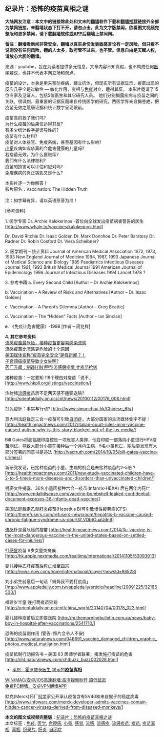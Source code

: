  <h2>纪录片：恐怖的疫苗真相之谜</h2> <p class="notice"><b>大陆网友注意：本文中的链接除此处和文末的<a href="https://github.com/bannedbook/fanqiang" >翻墙</a>软件下载和<a href="https://github.com/killgcd/justmysocks/blob/master/README.md">翻墙推荐</a>链接外全部为禁网链接，未翻墙状态下打不开，请勿点击。此为文字版禁闻，欲看图文视频完整版和更多禁闻，请下载<a href="https://github.com/bannedbook/fanqiang">翻墙软件或APP</a>后翻墙上禁闻网。</p><p>备注：翻墙看新闻非常安全，翻墙以真实身份发表敏感言论有一定风险，但只看不说则没有任何风险，翻的人太多，政府管不过来，也不管。信息自由是天赋人权，请放心大胆的翻墙。</b></p>  <div class="entry"> <p>来源：youtube，旨在为读者提供多元信息，文章内容不知真假，也不构成任何<a href="https://www.bannedbook.org/bnews/tag/%e5%8c%bb%e5%ad%a6/" class="st_tag internal_tag" rel="tag" title="标签 医学 下的日志">医学</a>建议，也并不代表本网立场和观点。</p> <p></p> <p>疫苗的设计，本身是用来预防疾病，建立抗体，但现实所有证据显示，疫苗出现的反应几乎全是过敏性 — 敏化作用，变相与<a href="https://www.bannedbook.org/bnews/tag/%E5%85%8D%E7%96%AB/" class="st_tag internal_tag" rel="tag" title="标签 免疫 下的日志">免疫</a>对立，适得其反。 本影片邀请了15位专家及见证人，包括5位医生和其它研究人员。 他们分别揭露疾病与疫苗之间的关联，很讽刺，最重要的证据反而来自传统医学的研究，西医学界亲自揭苍疤，把疫苗无效之荒唐证据和统计数字呈现眼前。</p> <p>疫苗真的救了我们吗?<br /> 为什么疫苗的后果仅适得其反?<br /> 有多少统计数字是误导性的?<br /> 疫苗有什么材料?<br /> 疫苗对人体器官、免疫系统，甚至基因有什么影响?<br /> <a href="https://www.bannedbook.org/bnews/tag/%E5%B0%8F%E7%AB%A5/" class="st_tag internal_tag" rel="tag" title="标签 小童 下的日志">小童</a>疾病如痲疹真的会危害健康的儿童吗?<br /> 若疫苗无效，为什么要继续?<br /> 我们有什么法律权利?<br /> 疫苗的损害可以评估和应对吗?<br /> 免疫疾病的真正钥匙又是什么?</p> <p>本影片逐一为你解答！<br /> 影片原名：Vaccination: The Hidden Truth<br /> <br /> 注：如字幕有异，请以英语原音为准！</p> <p>[参考资料]</p> <p>1. 医学专家 Dr. Archie Kalokerinos -首位向全球发出疫苗祸害警告的医生 [<a href="http://www.whale.to/vaccines/kalokerinos.html">http://www.whale.to/vaccines/kalokerinos.html</a>]</p> <p>Dr. David Ritchie Dr. Isaac Golden Dr. Mark Donohoe Dr. Peter Baratosy Dr. Radner Dr. Robin Cosford Dr. Viera Scheibner?</p>  <p>2. 医学期刊 &#8211; 统计资料 Journal of American Medical Association 1972, 1973, 1993 New England Journal of Medicine 1984, 1987, 1993 Japanese Journal of Medical Science and Biology 1985 Paediatrics Infectious Diseases Journal 1991, 1993 British Medical Journal 1991 American Journal of Epidemiology 1996 Journal of Infectious Diseases 1994 Lancet 1978 ?</p> <p>3. 参考书藉 a. Every Second Child [Author &#8211; Dr Archie Kalokerinos]</p> <p>b. Vaccination &#8211; A Review of Risks and Alternatives [Author &#8211; Dr. Isaac Golden]</p> <p>c. Vaccination &#8211; A Parent&#8217;s Dilemma [Author &#8211; Greg Beattie]</p> <p>d. Vaccination &#8211; The &#8220;Hidden&#8221; Facts [Author &#8211; Ian Sinclair]</p> <p>e. 《免疫针危害健康》-1998 [作者 &#8211; 周兆祥]</p> <p><strong>4. 其它参考资料</strong><br /> <a href="https://www.bannedbook.org/bnews/cbnews/20180729/978797.html" target="_blank" rel="noopener">流感疫苗最危险，接种疫苗更容易感染流感</a><br /> <a href="https://www.bannedbook.org/bnews/cbnews/20180729/978804.html" target="_blank" rel="noopener">流感疫苗比流感更危险的十个原因</a><br /> <a href="https://www.bannedbook.org/bnews/cbnews/20180729/978809.html" target="_blank" rel="noopener">美国媒体宣称“疫苗完全安全”是假新闻？！</a><br /> <a href="https://www.bannedbook.org/bnews/cbnews/20180730/979283.html" target="_blank" rel="noopener">子宫颈癌疫苗导致少女失明? </a><br /> <a href="https://www.bannedbook.org/bnews/health/20100112/979837.html" target="_blank" rel="noopener">药厂丑闻：制造H1N1甲型流感假疫情 卖疫苗抢钱</a></p> <p>接种疫苗：一定要知 !18个理由对疫苗「说不」 [<a href="https://www.youtube.com/redirect?redir_token=Lu8t_xryU19G2iWTdu5KSrvXG-t8MTUyMzIzOTI1NEAxNTIzMTUyODU0&amp;q=http%3A%2F%2Fwww.hkpll.org%2Flistings%2Fvaccination%2F&amp;event=comments">http://www.hkpll.org/listings/vaccination/</a>]</p>  <p>注射猪<a href="https://www.bannedbook.org/bnews/tag/%E6%B5%81%E6%84%9F%E7%96%AB/" class="st_tag internal_tag" rel="tag" title="标签 流感疫 下的日志">流感疫</a>苗后不足两天感不适要送院? [<a href="https://www.youtube.com/redirect?redir_token=Lu8t_xryU19G2iWTdu5KSrvXG-t8MTUyMzIzOTI1NEAxNTIzMTUyODU0&amp;q=http%3A%2F%2Forientaldaily.on.cc%2Fcnt%2Fnews%2F20100112%2F00176_006.html&amp;event=comments">http://orientaldaily.on.cc/cnt/news/20100112/00176_006.html</a>]</p> <p>打免疫针：事实与行动? [<a href="https://www.youtube.com/redirect?redir_token=Lu8t_xryU19G2iWTdu5KSrvXG-t8MTUyMzIzOTI1NEAxNTIzMTUyODU0&amp;q=http%3A%2F%2Fwww.simonchau.hk%2FChinese_B5%2F&amp;event=comments">http://www.simonchau.hk/Chinese_B5/</a>]</p> <p>意大利法庭裁定三合一疫苗可引致<a href="https://www.bannedbook.org/bnews/tag/%e8%87%aa%e9%97%ad%e7%97%87/" class="st_tag internal_tag" rel="tag" title="标签 自闭症 下的日志">自闭症</a>，大部分国家的主流媒体隻字不提！[<a href="https://www.youtube.com/redirect?redir_token=Lu8t_xryU19G2iWTdu5KSrvXG-t8MTUyMzIzOTI1NEAxNTIzMTUyODU0&amp;q=http%3A%2F%2Fhealthimpactnews.com%2F2012%2Fitalian-court-rules-mmr-vaccine-caused-autism-why-is-this-story-blacked-out-of-the-us-media%2F&amp;event=comments">http://healthimpactnews.com/2012/italian-court-rules-mmr-vaccine-caused-autism-why-is-this-story-blacked-out-of-the-us-media/</a>]</p> <p>Bill Gates将面临被印度控告一项危害人类罪，他在印度一部落向小童进行HPV疫苗测试，导致大部分小童在接种后一个月内生病，5名小童死亡，期后更发现有大部分签署的同意书是违法 [<a href="https://www.youtube.com/redirect?redir_token=Lu8t_xryU19G2iWTdu5KSrvXG-t8MTUyMzIzOTI1NEAxNTIzMTUyODU0&amp;q=http%3A%2F%2Fvactruth.com%2F2014%2F10%2F05%2Fbill-gates-vaccine-crimes%2F&amp;event=comments">http://vactruth.com/2014/10/05/bill-gates-vaccine-crimes/</a>]</p> <p>新研究发现，已接种疫苗的小童，生病的机会是未接种疫苗的2-5倍 ? [<a href="https://www.youtube.com/redirect?redir_token=Lu8t_xryU19G2iWTdu5KSrvXG-t8MTUyMzIzOTI1NEAxNTIzMTUyODU0&amp;q=http%3A%2F%2Fhealthimpactnews.com%2F2011%2Fnew-study-vaccinated-children-have-2-to-5-times-more-diseases-and-disorders-than-unvaccinated-children%2F&amp;event=comments">http://healthimpactnews.com/2011/new-study-vaccinated-children-have-2-to-5-times-more-diseases-and-disorders-than-unvaccinated-children/</a>]</p> <p>机密文件揭露，36名小童因接种六合一疫苗(Infanrix-HEXA) 后在两年内死亡 [<a href="https://www.youtube.com/redirect?redir_token=Lu8t_xryU19G2iWTdu5KSrvXG-t8MTUyMzIzOTI1NEAxNTIzMTUyODU0&amp;q=http%3A%2F%2Fwww.endalldisease.com%2Fvaccine-bombshell-leaked-confidential-document-exposes-36-infants-dead-vaccine%2F&amp;event=comments">http://www.endalldisease.com/vaccine-bombshell-leaked-confidential-document-exposes-36-infants-dead-vaccine/</a>]</p> <p>美国法庭裁定乙型<a href="https://www.bannedbook.org/bnews/tag/%E8%82%9D%E7%82%8E/" class="st_tag internal_tag" rel="tag" title="标签 肝炎 下的日志">肝炎</a>疫苗(Hepatitis B)可引致慢性疲劳病(CFS) [<a href="https://www.youtube.com/redirect?redir_token=Lu8t_xryU19G2iWTdu5KSrvXG-t8MTUyMzIzOTI1NEAxNTIzMTUyODU0&amp;q=http%3A%2F%2Ftherefusers.com%2Frefusers-newsroom%2Fhepatitis-b-vaccine-caused-chronic-fatigue-syndrome-us-court%2F%23.VObtOuaUdn9&amp;event=comments">http://therefusers.com/refusers-newsroom/hepatitis-b-vaccine-caused-chronic-fatigue-syndrome-us-court/#.VObtOuaUdn9</a>]</p> <p><a href="https://www.bannedbook.org/bnews/tag/%e6%b5%81%e6%84%9f/" class="st_tag internal_tag" rel="tag" title="标签 流感 下的日志">流感</a>针是最危险的疫苗 [<a href="https://www.youtube.com/redirect?redir_token=Lu8t_xryU19G2iWTdu5KSrvXG-t8MTUyMzIzOTI1NEAxNTIzMTUyODU0&amp;q=http%3A%2F%2Fhealthimpactnews.com%2F2014%2Fflu-vaccine-is-the-most-dangerous-vaccine-in-the-united-states-based-on-settled-cases-for-injuries%2F&amp;event=comments">http://healthimpactnews.com/2014/flu-vaccine-is-the-most-dangerous-vaccine-in-the-united-states-based-on-settled-cases-for-injuries/</a>]</p>  <p>打<a href="https://www.bannedbook.org/bnews/tag/%E6%84%9F%E5%86%92/" class="st_tag internal_tag" rel="tag" title="标签 感冒 下的日志">感冒</a>疫苗 9岁女童突瘫痪 [<a href="https://www.youtube.com/redirect?redir_token=Lu8t_xryU19G2iWTdu5KSrvXG-t8MTUyMzIzOTI1NEAxNTIzMTUyODU0&amp;q=http%3A%2F%2Fhk.apple.nextmedia.com%2Frealtime%2Finternational%2F20141105%2F53093913&amp;event=comments">http://hk.apple.nextmedia.com/realtime/international/20141105/53093913</a>]</p> <p>婴儿接种乙肝疫苗后死亡增至四宗 [<a href="https://www.youtube.com/redirect?redir_token=Lu8t_xryU19G2iWTdu5KSrvXG-t8MTUyMzIzOTI1NEAxNTIzMTUyODU0&amp;q=http%3A%2F%2Fnews.now.com%2Fhome%2Finternational%2Fplayer%3FnewsId%3D88528&amp;event=comments">http://news.now.com/home/international/player?newsId=88528</a>]</p> <p>刘小弟生前最后一句话「妈妈我不要打疫苗」 [<a href="https://www.youtube.com/redirect?redir_token=Lu8t_xryU19G2iWTdu5KSrvXG-t8MTUyMzIzOTI1NEAxNTIzMTUyODU0&amp;q=http%3A%2F%2Fwww.appledaily.com.tw%2Fappledaily%2Farticle%2Fheadline%2F20091225%2F32186500%2F&amp;event=comments">http://www.appledaily.com.tw/appledaily/article/headline/20091225/32186500/</a>]</p> <p>福建岁半童 连打两疫苗猝毙 [<a href="https://www.youtube.com/redirect?redir_token=Lu8t_xryU19G2iWTdu5KSrvXG-t8MTUyMzIzOTI1NEAxNTIzMTUyODU0&amp;q=http%3A%2F%2Forientaldaily.on.cc%2Fcnt%2Fchina_world%2F20140704%2F00178_023.html&amp;event=comments">http://orientaldaily.on.cc/cnt/china_world/20140704/00178_023.html</a>]</p> <p>婴儿接种疫苗后立即要送院 [<a href="https://www.youtube.com/redirect?redir_token=Lu8t_xryU19G2iWTdu5KSrvXG-t8MTUyMzIzOTI1NEAxNTIzMTUyODU0&amp;q=http%3A%2F%2Fm.themorningbulletin.com.au%2Fnews%2Fbaby-boy-in-hospital-after-vaccinations%2F2541710%2F&amp;event=comments">http://m.themorningbulletin.com.au/news/baby-boy-in-hospital-after-vaccinations/2541710/</a>]</p> <p>恐佈的疫苗副作用 (警告: 照片会令人不安) [<a href="https://www.youtube.com/redirect?redir_token=Lu8t_xryU19G2iWTdu5KSrvXG-t8MTUyMzIzOTI1NEAxNTIzMTUyODU0&amp;q=http%3A%2F%2Fwww.naturalnews.com%2F048691_vaccine_damaged_children_graphic_photos_medical_mutilation.html&amp;event=comments">http://www.naturalnews.com/048691_vaccine_damaged_children_graphic_photos_medical_mutilation.html</a>]</p> <p>疫苗抵制行动报告书 – 美国 83 医师学者联署，揭发施打疫苗的危害 [<a href="https://www.youtube.com/redirect?redir_token=Lu8t_xryU19G2iWTdu5KSrvXG-t8MTUyMzIzOTI1NEAxNTIzMTUyODU0&amp;q=http%3A%2F%2Fcht.naturalnews.com%2Fchtbuzz_buzz002028.html&amp;event=comments">http://cht.naturalnews.com/chtbuzz_buzz002028.html</a>]</p> <ul class='op-related-articles' title='相关阅读'> <li><a href='https://www.bannedbook.org/bnews/cbnews/20171130/863323.html' target='_blank'>莱恩．霍罗威茨医生 揭示的<b>疫苗真相</b></a></li> </ul> <p class="texttj"> <a href="https://github.com/bannedbook/fanqiang/wiki/V2ray%E6%9C%BA%E5%9C%BA" target="_blank">WIN/MAC/安卓/iOS高速翻墙:高清视频秒开,超低延迟</a><br/> <a href="https://github.com/bannedbook/fanqiang/wiki/%E7%A6%81%E9%97%BB%E7%BD%91%E5%AE%89%E5%8D%93%E7%BF%BB%E5%A2%99%E6%96%B0%E9%97%BBAPP" target="_blank">免费PC翻墙、安卓VPN翻墙APP</a></p><p>默克(Merck)药厂<span class='wp_keywordlink'><a href="https://www.bannedbook.org/forum11/topic309.html" title="禁片：“科学”的棍子" target="_blank">科学</a></span>家公开承认疫苗含有SV40和来自猴子的癌症病毒 [<a href="https://www.youtube.com/redirect?redir_token=Lu8t_xryU19G2iWTdu5KSrvXG-t8MTUyMzIzOTI1NEAxNTIzMTUyODU0&amp;q=http%3A%2F%2Fwww.infowars.com%2Fmerck-developer-admits-vaccines-contain-hidden-cancer-viruses-derived-from-diseased-monkeys%2F&amp;event=comments">http://www.infowars.com/merck-developer-admits-vaccines-contain-hidden-cancer-viruses-derived-from-diseased-monkeys/</a>]</p> <a name='sharetosocial'></a>       <div><b>本文的图文或视频完整版</b>：<a href='https://www.bannedbook.org/bnews/topimagenews/20180408/925060.html'>纪录片：恐怖的疫苗真相之谜</a></div>  </div><!--END ENTRY--> <div class="postfooter"> <div>本文标签：<a href="https://www.bannedbook.org/bnews/tag/%E5%85%8D%E7%96%AB/" rel="tag">免疫</a>, <a href="https://www.bannedbook.org/bnews/tag/%e5%8c%bb%e5%ad%a6/" rel="tag">医学</a>, <a href="https://www.bannedbook.org/bnews/tag/%e5%ae%ab%e9%a2%88%e7%99%8c/" rel="tag">宫颈癌</a>, <a href="https://www.bannedbook.org/bnews/tag/%E5%B0%8F%E7%AB%A5/" rel="tag">小童</a>, <a href="https://www.bannedbook.org/bnews/tag/%E6%84%9F%E5%86%92/" rel="tag">感冒</a>, <a href="https://www.bannedbook.org/bnews/tag/%e6%b5%81%e6%84%9f/" rel="tag">流感</a>, <a href="https://www.bannedbook.org/bnews/tag/%E6%B5%81%E6%84%9F%E7%96%AB/" rel="tag">流感疫</a>, <a href="https://www.bannedbook.org/bnews/tag/%E6%B5%81%E6%84%9F%E7%96%AB%E8%8B%97/" rel="tag">流感疫苗</a>, <a href="https://www.bannedbook.org/bnews/tag/%e7%96%ab%e8%8b%97/" rel="tag">疫苗</a>, <a href="https://www.bannedbook.org/bnews/tag/%E7%96%AB%E8%8B%97%E7%9C%9F%E7%9B%B8/" rel="tag">疫苗真相</a>, <a href="https://www.bannedbook.org/bnews/tag/%e7%9c%9f%e7%9b%b8/" rel="tag">真相</a>, <a href="https://www.bannedbook.org/bnews/tag/%E7%BA%AA%E5%BD%95%E7%89%87/" rel="tag">纪录片</a>, <a href="https://www.bannedbook.org/bnews/tag/%E8%82%9D%E7%82%8E/" rel="tag">肝炎</a>, <a href="https://www.bannedbook.org/bnews/tag/%e8%87%aa%e9%97%ad%e7%97%87/" rel="tag">自闭症</a></div>  </div><!--END POSTFOOTER--> 